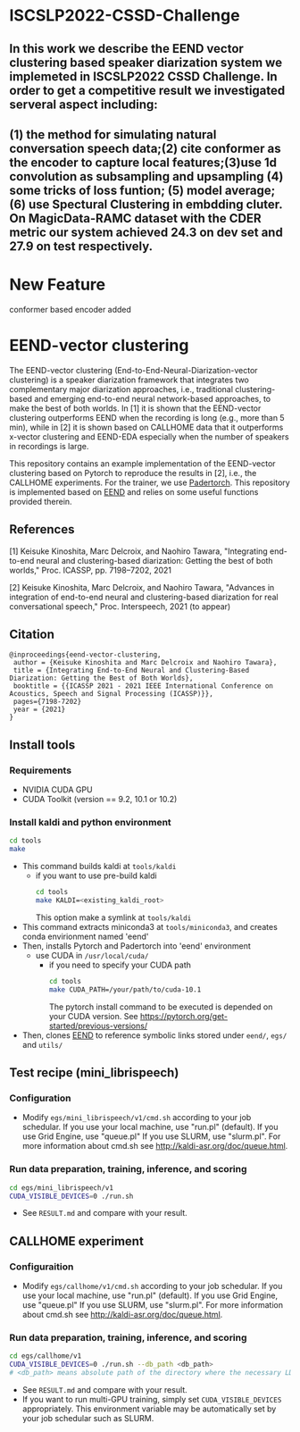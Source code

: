 # ISCSLP2022-CSSD-Challenge
## 	In this work we describe the EEND vector clustering  based speaker diarization system we implemeted in ISCSLP2022 CSSD Challenge. In order to get a competitive result we investigated serveral aspect including: 

## (1) the method for simulating natural conversation speech data;(2) cite conformer as the encoder to capture local features;(3)use 1d convolution as subsampling and upsampling (4) some tricks of loss funtion; (5) model average;(6) use Spectural Clustering in embdding cluter.  On MagicData-RAMC dataset with the CDER metric our system achieved  24.3 on dev set and 27.9 on test respectively.
# New Feature
conformer based encoder added

# EEND-vector clustering

The EEND-vector clustering (End-to-End-Neural-Diarization-vector clustering) is a speaker diarization framework that integrates two complementary major diarization approaches, i.e., traditional clustering-based and emerging end-to-end neural network-based approaches, to make the best of both worlds. In [1] it is shown that the EEND-vector clustering outperforms EEND when the recording is long (e.g., more than 5 min), while in [2] it is shown based on CALLHOME data that it outperforms x-vector clustering and EEND-EDA especially when the number of speakers in recordings is large.

This repository contains an example implementation of the EEND-vector clustering based on Pytorch to reproduce the results in [2], i.e., the CALLHOME experiments. For the trainer, we use [Padertorch](https://github.com/fgnt/padertorch). This repository is implemented based on [EEND](https://github.com/hitachi-speech/EEND) and relies on some useful functions provided therein.
 

## References
[1] Keisuke Kinoshita, Marc Delcroix, and Naohiro Tawara, "Integrating end-to-end neural and clustering-based diarization: Getting the best of both worlds," Proc. ICASSP, pp. 7198–7202, 2021

[2] Keisuke Kinoshita, Marc Delcroix, and Naohiro Tawara, "Advances in integration of end-to-end neural and clustering-based diarization for real conversational speech," Proc. Interspeech, 2021 (to appear)

## Citation
```
@inproceedings{eend-vector-clustering,
 author = {Keisuke Kinoshita and Marc Delcroix and Naohiro Tawara},
 title = {Integrating End-to-End Neural and Clustering-Based Diarization: Getting the Best of Both Worlds},
 booktitle = {{ICASSP 2021 - 2021 IEEE International Conference on Acoustics, Speech and Signal Processing (ICASSP)}},
 pages={7198-7202}
 year = {2021}
}
```

## Install tools
### Requirements
 - NVIDIA CUDA GPU
 - CUDA Toolkit (version == 9.2, 10.1 or 10.2)

### Install kaldi and python environment
```bash
cd tools
make
```
- This command builds kaldi at `tools/kaldi`
  - if you want to use pre-build kaldi
    ```bash
    cd tools
    make KALDI=<existing_kaldi_root>
    ```
    This option make a symlink at `tools/kaldi`
- This command extracts miniconda3 at `tools/miniconda3`, and creates conda envirionment named 'eend'
- Then, installs Pytorch and Padertorch into 'eend' environment
  - use CUDA in `/usr/local/cuda/`
    - if you need to specify your CUDA path
      ```bash
      cd tools
      make CUDA_PATH=/your/path/to/cuda-10.1
      ```
      The pytorch install command to be executed is depended on your CUDA version.
      See https://pytorch.org/get-started/previous-versions/
- Then, clones [EEND](https://github.com/hitachi-speech/EEND) to reference symbolic links stored under `eend/`, `egs/` and `utils/`

## Test recipe (mini_librispeech)
### Configuration
- Modify `egs/mini_librispeech/v1/cmd.sh` according to your job schedular.
If you use your local machine, use "run.pl" (default).
If you use Grid Engine, use "queue.pl"
If you use SLURM, use "slurm.pl".
For more information about cmd.sh see http://kaldi-asr.org/doc/queue.html.
### Run data preparation, training, inference, and scoring
```bash
cd egs/mini_librispeech/v1
CUDA_VISIBLE_DEVICES=0 ./run.sh
```
- See `RESULT.md` and compare with your result.

## CALLHOME experiment
### Configuraition
- Modify `egs/callhome/v1/cmd.sh` according to your job schedular.
If you use your local machine, use "run.pl" (default).
If you use Grid Engine, use "queue.pl"
If you use SLURM, use "slurm.pl".
For more information about cmd.sh see http://kaldi-asr.org/doc/queue.html.
### Run data preparation, training, inference, and scoring
```bash
cd egs/callhome/v1
CUDA_VISIBLE_DEVICES=0 ./run.sh --db_path <db_path>
# <db_path> means absolute path of the directory where the necessary LDC corpora are stored.
```
- See `RESULT.md` and compare with your result.
- If you want to run multi-GPU training, simply set `CUDA_VISIBLE_DEVICES` appropriately. This environment variable may be automatically set by your job schedular such as SLURM.

